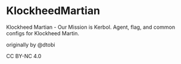 # KlockheedMartian
Klockheed Martian - Our Mission is Kerbol. Agent, flag, and common configs for Klockheed Martin.

originally by @dtobi

CC BY-NC 4.0
